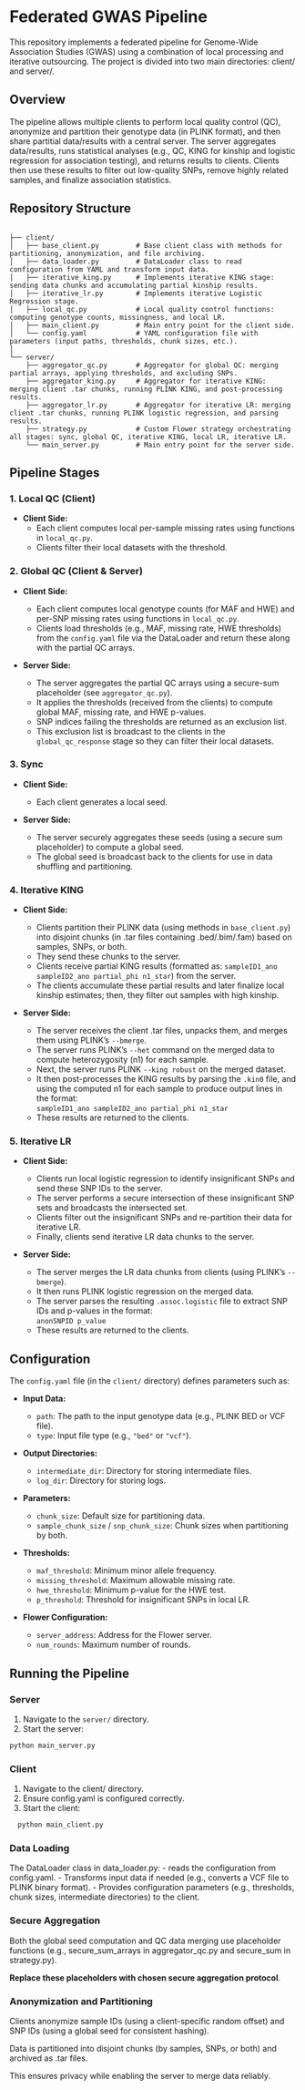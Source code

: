 # Federated GWAS Pipeline

This repository implements a federated pipeline for Genome-Wide Association Studies (GWAS) using a combination of local processing and iterative outsourcing. The project is divided into two main directories: client/ and server/.

## Overview

The pipeline allows multiple clients to perform local quality control (QC), anonymize and partition their genotype data (in PLINK format), and then share partitial data/results with a central server. The server aggregates data/results, runs statistical analyses (e.g., QC, KING for kinship and logistic regression for association testing), and returns results to clients. Clients then use these results to filter out low-quality SNPs, remove highly related samples, and finalize association statistics.

## Repository Structure

```

├── client/
│   ├── base_client.py         # Base client class with methods for partitioning, anonymization, and file archiving.
│   ├── data_loader.py         # DataLoader class to read configuration from YAML and transform input data.
│   ├── iterative_king.py      # Implements iterative KING stage: sending data chunks and accumulating partial kinship results.
│   ├── iterative_lr.py        # Implements iterative Logistic Regression stage.
│   ├── local_qc.py            # Local quality control functions: computing genotype counts, missingness, and local LR.
│   ├── main_client.py         # Main entry point for the client side.
│   └── config.yaml            # YAML configuration file with parameters (input paths, thresholds, chunk sizes, etc.).
│
└── server/
    ├── aggregator_qc.py       # Aggregator for global QC: merging partial arrays, applying thresholds, and excluding SNPs.
    ├── aggregator_king.py     # Aggregator for iterative KING: merging client .tar chunks, running PLINK KING, and post-processing results.
    ├── aggregator_lr.py       # Aggregator for iterative LR: merging client .tar chunks, running PLINK logistic regression, and parsing results.
    ├── strategy.py            # Custom Flower strategy orchestrating all stages: sync, global QC, iterative KING, local LR, iterative LR.
    └── main_server.py         # Main entry point for the server side.
```

## Pipeline Stages

### 1. Local QC (Client)

- **Client Side:**  
  - Each client computes local per-sample missing rates using functions in `local_qc.py`.
  - Clients filter their local datasets with the threshold. 

### 2. Global QC (Client & Server)

- **Client Side:**  
  - Each client computes local genotype counts (for MAF and HWE) and per-SNP missing rates using functions in `local_qc.py`.
  - Clients load thresholds (e.g., MAF, missing rate, HWE thresholds) from the `config.yaml` file via the DataLoader and return these along with the partial QC arrays.
  
- **Server Side:**  
  - The server aggregates the partial QC arrays using a secure-sum placeholder (see `aggregator_qc.py`).
  - It applies the thresholds (received from the clients) to compute global MAF, missing rate, and HWE p-values.
  - SNP indices failing the thresholds are returned as an exclusion list.
  - This exclusion list is broadcast to the clients in the `global_qc_response` stage so they can filter their local datasets.

### 3. Sync

- **Client Side:**  
  - Each client generates a local seed.
  
- **Server Side:**  
  - The server securely aggregates these seeds (using a secure sum placeholder) to compute a global seed.
  - The global seed is broadcast back to the clients for use in data shuffling and partitioning.

### 4. Iterative KING

- **Client Side:**  
  - Clients partition their PLINK data (using methods in `base_client.py`) into disjoint chunks (in .tar files containing .bed/.bim/.fam) based on samples, SNPs, or both.
  - They send these chunks to the server.
  - Clients receive partial KING results (formatted as: `sampleID1_ano sampleID2_ano partial_phi n1_star`) from the server.
  - The clients accumulate these partial results and later finalize local kinship estimates; then, they filter out samples with high kinship.

- **Server Side:**  
  - The server receives the client .tar files, unpacks them, and merges them using PLINK’s `--bmerge`.
  - The server runs PLINK’s `--het` command on the merged data to compute heterozygosity (n1) for each sample.
  - Next, the server runs PLINK `--king robust` on the merged dataset.
  - It then post-processes the KING results by parsing the `.kin0` file, and using the computed n1 for each sample to produce output lines in the format:  
    `sampleID1_ano sampleID2_ano partial_phi n1_star`
  - These results are returned to the clients.

### 5. Iterative LR

- **Client Side:**  
  - Clients run local logistic regression to identify insignificant SNPs and send these SNP IDs to the server.
  - The server performs a secure intersection of these insignificant SNP sets and broadcasts the intersected set.
  - Clients filter out the insignificant SNPs and re-partition their data for iterative LR.
  - Finally, clients send iterative LR data chunks to the server.

- **Server Side:**  
  - The server merges the LR data chunks from clients (using PLINK’s `--bmerge`).
  - It then runs PLINK logistic regression on the merged data.
  - The server parses the resulting `.assoc.logistic` file to extract SNP IDs and p-values in the format:  
    `anonSNPID p_value`
  - These results are returned to the clients.

## Configuration

The `config.yaml` file (in the `client/` directory) defines parameters such as:

- **Input Data:**  
  - `path`: The path to the input genotype data (e.g., PLINK BED or VCF file).  
  - `type`: Input file type (e.g., `"bed"` or `"vcf"`).

- **Output Directories:**  
  - `intermediate_dir`: Directory for storing intermediate files.  
  - `log_dir`: Directory for storing logs.

- **Parameters:**  
  - `chunk_size`: Default size for partitioning data.  
  - `sample_chunk_size` / `snp_chunk_size`: Chunk sizes when partitioning by both.

- **Thresholds:**  
  - `maf_threshold`: Minimum minor allele frequency.  
  - `missing_threshold`: Maximum allowable missing rate.  
  - `hwe_threshold`: Minimum p-value for the HWE test.  
  - `p_threshold`: Threshold for insignificant SNPs in local LR.

- **Flower Configuration:**  
  - `server_address`: Address for the Flower server.  
  - `num_rounds`: Maximum number of rounds.

## Running the Pipeline

### Server

1. Navigate to the `server/` directory.
2. Start the server:
```bash
python main_server.py
```
### Client

1.  Navigate to the client/ directory.
2.  Ensure config.yaml is configured correctly.
3.  Start the client:
 ```bash
   python main_client.py
```
### Data Loading

The DataLoader class in data_loader.py:
    - reads the configuration from config.yaml.
    - Transforms input data if needed (e.g., converts a VCF file to PLINK binary format).
    - Provides configuration parameters (e.g., thresholds, chunk sizes, intermediate directories) to the client.

### Secure Aggregation

Both the global seed computation and QC data merging use placeholder functions (e.g., secure_sum_arrays in aggregator_qc.py and secure_sum in strategy.py). 

**Replace these placeholders with chosen secure aggregation protocol**.

### Anonymization and Partitioning

Clients anonymize sample IDs (using a client-specific random offset) and SNP IDs (using a global seed for consistent hashing).

Data is partitioned into disjoint chunks (by samples, SNPs, or both) and archived as .tar files.

This ensures privacy while enabling the server to merge data reliably.


